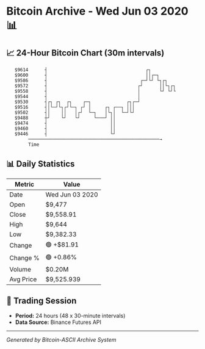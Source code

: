 # Bitcoin Archive - Wed Jun 03 2020 📊

## 📈 24-Hour Bitcoin Chart (30m intervals)

```
   $9614      ┤                                    ┌┐          
   $9600      ┤                                    ││┌─┐       
   $9586      ┤                                  ┌─┘└┘ └┐┌┐    
   $9572      ┤                                 ┌┘      ││└┐┌┐ 
   $9558      ┤                                 │       └┘ └┘└ 
   $9544      ┤                                 │              
   $9530      ┤┌┐ ┌┐  ┌┐    ┌─┐             ┌┐┌─┘              
   $9516      ┤│└─┘└┐┌┘└─┐ ┌┘ │     ┌┐ ┌──┐ │││                
   $9502      ┤│    ││   │┌┘  └─┐   │└┐│  └─┘└┘                
   $9488      ┼┘    └┘   └┘     └───┘ ││                       
   $9474      ┤                       ││                       
   $9460      ┤                       ││                       
   $9446      ┤                       └┘                       
        ────────────────────────────────────────────────→
        Time
```

## 📊 Daily Statistics

| Metric | Value |
|--------|-------|
| Date | Wed Jun 03 2020 |
| Open | $9,477 |
| Close | $9,558.91 |
| High | $9,644 |
| Low | $9,382.33 |
| Change | 🟢 +$81.91 |
| Change % | 🟢 +0.86% |
| Volume | $0.20M |
| Avg Price | $9,525.939 |

## 📅 Trading Session

- **Period:** 24 hours (48 x 30-minute intervals)
- **Data Source:** Binance Futures API

---
*Generated by Bitcoin-ASCII Archive System*
